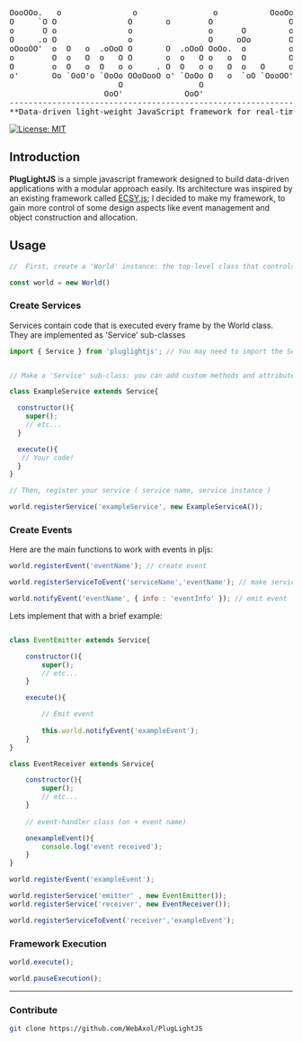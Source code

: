 <div align="center">
<pre>
OooOOo.   o               o                o           OooOoo .oOOOo.  
O     `O O               O       o        O                O  o     o  
o      O o               o                o      O         o  O.       
O     .o O               o                O     oOo        O   `OOoo.  
oOooOO'  o  O   o  .oOoO O       O  .oOoO OoOo.  o         o        `O 
o        O  o   O  o   O O       o  o   O o   o  O         O         o 
O        o  O   o  O   o o     . O  O   o o   O  o   O     o  O.    .O 
o'       Oo `OoO'o `OoOo OOoOooO o' `OoOo O   o  `oO `OooOO'   `oooO'  
                       O                O                              
                    OoO'             OoO'                              
----------------------------------------------------------------------------
**Data-driven light-weight JavaScript framework for real-time applications** 
</pre>
</div>

[![License: MIT](https://img.shields.io/badge/License-MIT-yellow.svg)](https://opensource.org/licenses/MIT)



                                                
<h2><b>Introduction</b></h2>
<p>
  <b>PlugLightJS</b> is a simple javascript framework designed to build data-driven applications with a modular approach easily. Its architecture was inspired by an    existing framework called <a href="https://github.com/ecsyjs/ecsy">ECSY.js</a>; I decided to make my framework, to gain more control of some design aspects like event management and object construction and allocation.
</p>
<h2>Usage</h2>

```js
//  First, create a 'World' instance: the top-level class that controls the framework components

const world = new World()
```
### Create Services

<p>Services contain code that is executed every frame by the World class. They are implemented as 'Service' sub-classes</p>

```js
import { Service } from 'pluglightjs'; // You may need to import the Service class
```

```js

// Make a 'Service' sub-class: you can add custom methods and attributes

class ExampleService extends Service{

  constructor(){
    super();
    // etc...
  }

  execute(){
   // Your code!
  }
}

// Then, register your service ( service name, service instance )

world.registerService('exampleService', new ExampleServiceA());

```

### Create Events

<p>Here are the main functions to work with events in pljs:</p>

```js
world.registerEvent('eventName'); // create event
```

```js
world.registerServiceToEvent('serviceName','eventName'); // make service an event listener
```

```js
world.notifyEvent('eventName', { info : 'eventInfo' }); // emit event
```

<p>Lets implement that with a brief example:</p>


```js

class EventEmitter extends Service{

    constructor(){
        super();
        // etc...
    }

    execute(){

        // Emit event
        
        this.world.notifyEvent('exampleEvent');
    }
}

class EventReceiver extends Service{

    constructor(){
        super();
        // etc...
    }
  
    // event-handler class (on + event name)

    onexampleEvent(){
        console.log('event received');
    }
}

world.registerEvent('exampleEvent');

world.registerService('emitter' , new EventEmitter());
world.registerService('receiver', new EventReceiver());

world.registerServiceToEvent('receiver','exampleEvent');

```

### Framework Execution

```js
world.execute();    
```
```js
world.pauseExecution();
```
<hr>
<h3>Contribute</h3>

```sh
git clone https://github.com/WebAxol/PlugLightJS
```

